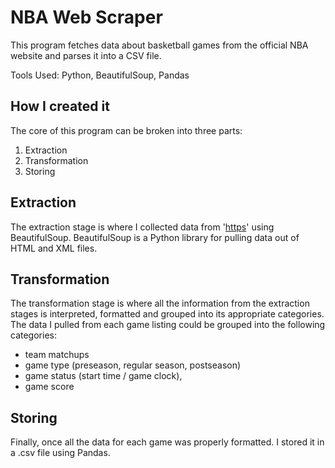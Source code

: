 # NBA Web Scraper

This program fetches data about basketball games from the official NBA website and parses it into a CSV file.

Tools Used: Python, BeautifulSoup, Pandas

## How I created it
The core of this program can be broken into three parts:
1) Extraction
2) Transformation
3) Storing

## Extraction
The extraction stage is where I collected data from '[https](https://www.nba.com/games)' using BeautifulSoup. BeautifulSoup
is a Python library for pulling data out of HTML and XML files.

## Transformation
The transformation stage is where all the information from the extraction stages is interpreted, formatted and grouped into
its appropriate categories. The data I pulled from each game listing could be grouped into the following categories:
- team matchups
- game type (preseason, regular season, postseason)
- game status (start time / game clock),
- game score

## Storing
Finally, once all the data for each game was properly formatted. I stored it in a .csv file using Pandas.


